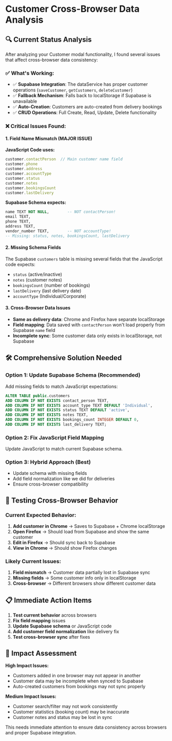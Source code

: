 # Customer Cross-Browser Data Analysis

## 🔍 **Current Status Analysis**

After analyzing your Customer modal functionality, I found several issues that affect cross-browser data consistency:

### **✅ What's Working:**
- ✅ **Supabase Integration**: The dataService has proper customer operations (`saveCustomer`, `getCustomers`, `deleteCustomer`)
- ✅ **Fallback Mechanism**: Falls back to localStorage if Supabase is unavailable
- ✅ **Auto-Creation**: Customers are auto-created from delivery bookings
- ✅ **CRUD Operations**: Full Create, Read, Update, Delete functionality

### **❌ Critical Issues Found:**

#### **1. Field Name Mismatch (MAJOR ISSUE)**
**JavaScript Code uses:**
```javascript
customer.contactPerson  // Main customer name field
customer.phone
customer.address
customer.accountType
customer.status
customer.notes
customer.bookingsCount
customer.lastDelivery
```

**Supabase Schema expects:**
```sql
name TEXT NOT NULL,        -- NOT contactPerson!
email TEXT,
phone TEXT,
address TEXT,
vendor_number TEXT,        -- NOT accountType!
-- Missing: status, notes, bookingsCount, lastDelivery
```

#### **2. Missing Schema Fields**
The Supabase `customers` table is missing several fields that the JavaScript code expects:
- `status` (active/inactive)
- `notes` (customer notes)
- `bookingsCount` (number of bookings)
- `lastDelivery` (last delivery date)
- `accountType` (Individual/Corporate)

#### **3. Cross-Browser Data Issues**
- **Same as delivery data**: Chrome and Firefox have separate localStorage
- **Field mapping**: Data saved with `contactPerson` won't load properly from Supabase `name` field
- **Incomplete sync**: Some customer data only exists in localStorage, not Supabase

## 🛠️ **Comprehensive Solution Needed**

### **Option 1: Update Supabase Schema (Recommended)**
Add missing fields to match JavaScript expectations:

```sql
ALTER TABLE public.customers 
ADD COLUMN IF NOT EXISTS contact_person TEXT,
ADD COLUMN IF NOT EXISTS account_type TEXT DEFAULT 'Individual',
ADD COLUMN IF NOT EXISTS status TEXT DEFAULT 'active',
ADD COLUMN IF NOT EXISTS notes TEXT,
ADD COLUMN IF NOT EXISTS bookings_count INTEGER DEFAULT 0,
ADD COLUMN IF NOT EXISTS last_delivery TEXT;
```

### **Option 2: Fix JavaScript Field Mapping**
Update JavaScript to match current Supabase schema.

### **Option 3: Hybrid Approach (Best)**
- Update schema with missing fields
- Add field normalization like we did for deliveries
- Ensure cross-browser compatibility

## 🧪 **Testing Cross-Browser Behavior**

### **Current Expected Behavior:**
1. **Add customer in Chrome** → Saves to Supabase + Chrome localStorage
2. **Open Firefox** → Should load from Supabase and show the same customer
3. **Edit in Firefox** → Should sync back to Supabase
4. **View in Chrome** → Should show Firefox changes

### **Likely Current Issues:**
1. **Field mismatch** → Customer data partially lost in Supabase sync
2. **Missing fields** → Some customer info only in localStorage
3. **Cross-browser** → Different browsers show different customer data

## 📋 **Immediate Action Items**

1. **Test current behavior** across browsers
2. **Fix field mapping** issues
3. **Update Supabase schema** or JavaScript code
4. **Add customer field normalization** like delivery fix
5. **Test cross-browser sync** after fixes

## 🚨 **Impact Assessment**

**High Impact Issues:**
- Customers added in one browser may not appear in another
- Customer data may be incomplete when synced to Supabase
- Auto-created customers from bookings may not sync properly

**Medium Impact Issues:**
- Customer search/filter may not work consistently
- Customer statistics (booking count) may be inaccurate
- Customer notes and status may be lost in sync

This needs immediate attention to ensure data consistency across browsers and proper Supabase integration.